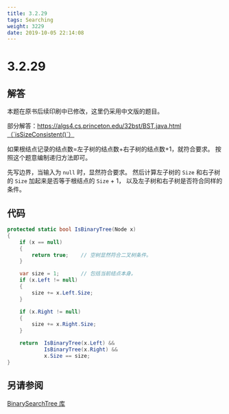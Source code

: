 ```yaml
---
title: 3.2.29
tags: Searching
weight: 3229
date: 2019-10-05 22:14:08
---
```


# 3.2.29


## 解答

本题在原书后续印刷中已修改，这里仍采用中文版的题目。

部分解答：https://algs4.cs.princeton.edu/32bst/BST.java.html（`isSizeConsistent()`）

如果根结点记录的结点数=左子树的结点数+右子树的结点数+1，就符合要求。
按照这个题意编制递归方法即可。

先写边界，当输入为 `null` 时，显然符合要求。
然后计算左子树的 `Size` 和右子树的 `Size` 加起来是否等于根结点的 `Size` + 1，
以及左子树和右子树是否符合同样的条件。

## 代码

```csharp
protected static bool IsBinaryTree(Node x)
{
    if (x == null)
    {
        return true;    // 空树显然符合二叉树条件。
    }

    var size = 1;       // 包括当前结点本身。
    if (x.Left != null)
    {
        size += x.Left.Size;
    }

    if (x.Right != null)
    {
        size += x.Right.Size;
    }

    return  IsBinaryTree(x.Left) && 
            IsBinaryTree(x.Right) && 
            x.Size == size;
}
```

## 另请参阅

[BinarySearchTree 库](https://github.com/ikesnowy/Algorithms-4th-Edition-in-Csharp/tree/master/3%20Searching/3.2/BinarySearchTree)
